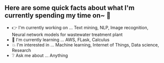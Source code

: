 ## Here are some quick facts about what I'm currently spending my time on~ :muscle:

- :point_right: I'm currently working on ... Text mining, NLP, Image recognition, Neural network models for wastewater treatment plant
- :information_desk_person: I'm currently learning ... AWS, FLask, Calculus
- :boom: I'm interested in ... Machine learning, Internet of Things, Data science, Research
- :grey_question: Ask me about ... Anything
